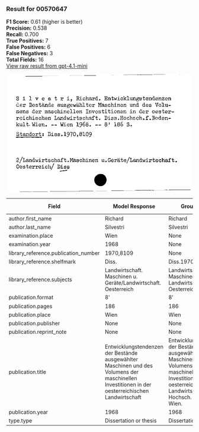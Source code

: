 ### Result for 00570647
**F1 Score:** 0.61 (higher is better)<br>**Precision:** 0.538<br>**Recall:** 0.700<br>**True Positives:** 7<br>**False Positives:** 6<br>**False Negatives:** 3<br>**Total Fields:** 16<br>[View raw result from gpt-4.1-mini](https://github.com/RISE-UNIBAS/humanities_data_benchmark/blob/main/results/2025-09-02/T0161/request_T0161_00570647.json)

<img src="https://github.com/RISE-UNIBAS/humanities_data_benchmark/blob/main/benchmarks/zettelkatalog/images/00570647.jpg?raw=true" alt="00570647" width="600px">

| Field | Model Response | Ground Truth | Fuzzy Score | Match |
|-------|----------------|--------------|-------------|-------|
| author.first_name | Richard | Richard | 1.000 | ✅ |
| author.last_name | Silvestri | Silvestri | 1.000 | ✅ |
| examination.place | Wien | None | 0.000 | ❌ |
| examination.year | 1968 | None | 0.000 | ❌ |
| library_reference.publication_number | 1970,8109 | None | 0.000 | ❌ |
| library_reference.shelfmark | Diss. | Diss.1970,8109 | 0.526 | ❌ |
| library_reference.subjects | Landwirtschaft. Maschinen u. Geräte/Landwirtschaft. Oesterreich | Landwirtschaft. Maschinen u. Geräte/ Landwirtschaft. Oesterreich/ Diss | 0.947 | ❌ |
| publication.format | 8' | 8' | 1.000 | ✅ |
| publication.pages | 186 | 186 | 1.000 | ✅ |
| publication.place | Wien | Wien | 1.000 | ✅ |
| publication.publisher | None | None | 1.000 | ✅ |
| publication.reprint_note | None | None | 1.000 | ✅ |
| publication.title | Entwicklungstendenzen der Bestände ausgewählter Maschinen und des Volumens der maschinellen Investitionen in der oesterreichischen Landwirtschaft | Entwicklungstendenzen der Bestände ausgewählter Maschinen und des Volumens der maschinellen Investitionen in der oesterreichischen Landwirtschaft. Diss. Hochsch. f. Bodenkult. Wien. | 0.890 | ❌ |
| publication.year | 1968 | 1968 | 1.000 | ✅ |
| type.type | Dissertation or thesis | Dissertation or thesis | 1.000 | ✅ |
